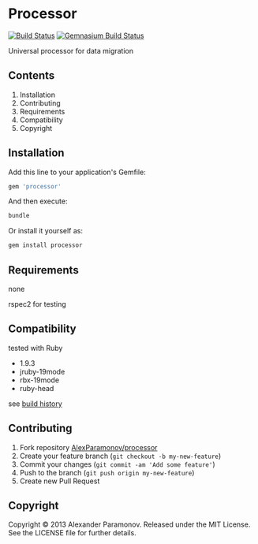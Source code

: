 Processor
==========
[![Build Status](https://travis-ci.org/AlexParamonov/processor.png?branch=master)](http://travis-ci.org/AlexParamonov/processor)
[![Gemnasium Build Status](https://gemnasium.com/AlexParamonov/processor.png)](http://gemnasium.com/AlexParamonov/processor)  

Universal processor for data migration

Contents
---------
1. Installation
1. Contributing
1. Requirements
1. Compatibility
1. Copyright

Installation
------------
Add this line to your application's Gemfile:

``` ruby
gem 'processor'
```

And then execute:

``` sh
bundle
```

Or install it yourself as:

``` sh
gem install processor
```

Requirements
------------
none

rspec2 for testing

Compatibility
-------------
tested with Ruby

* 1.9.3
* jruby-19mode
* rbx-19mode
* ruby-head

see [build history](http://travis-ci.org/#!/AlexParamonov/processor/builds)

Contributing
-------------
1. Fork repository [AlexParamonov/processor](https://github.com/AlexParamonov/processor)
2. Create your feature branch (`git checkout -b my-new-feature`)
3. Commit your changes (`git commit -am 'Add some feature'`)
4. Push to the branch (`git push origin my-new-feature`)
5. Create new Pull Request

Copyright
---------
Copyright © 2013 Alexander Paramonov.
Released under the MIT License. See the LICENSE file for further details.
